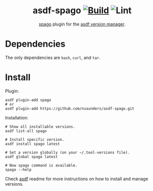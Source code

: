 <div align="center">

# asdf-spago [![Build](https://github.com/nsaunders/asdf-spago/workflows/Build/badge.svg)](https://github.com/nsaunders/asdf-spago/actions/workflows/build.yaml) ![Lint](https://github.com/nsaunders/asdf-spago/workflows/Lint/badge.svg)

[spago](https://github.com/purescript/spago) plugin for the [asdf version manager](https://asdf-vm.com).

</div>

# Dependencies

The only dependencies are `bash`, `curl`, and `tar`.

# Install

Plugin:

```shell
asdf plugin-add spago
# or
asdf plugin-add https://github.com/nsaunders/asdf-spago.git
```

Installation:

```shell
# Show all installable versions.
asdf list-all spago

# Install specific version.
asdf install spago latest

# Set a version globally (on your ~/.tool-versions file).
asdf global spago latest

# Now spago command is available.
spago --help
```

Check [asdf](https://github.com/asdf-vm/asdf) readme for more instructions on how to
install and manage versions.
